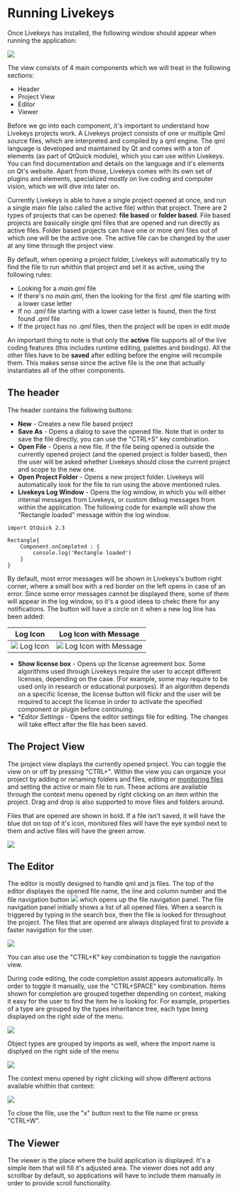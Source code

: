 # Running Livekeys

Once Livekeys has installed, the following window should appear when running the application:

![](images/startscreen.jpg)

The view consists of 4 main components which we will treat in the following sections:

* Header
* Project View
* Editor
* Viewer

Before we go into each component, it's important to understand how Livekeys projects work. A Livekeys project consists
of one or multiple Qml source files, which are interpreted and compiled by a qml engine. The qml language is developed
and maintained by Qt and comes with a ton of elements (as part of QtQuick module), which you can use within Livekeys.
You can find documentation and details on the language and it's elements on Qt's website. Apart from those, Livekeys
comes with its own set of plugins and elements, specialized mostly on live coding and computer vision, which we will
dive into later on.

Currently Livekeys is able to have a single project opened at once, and run a single main file (also called the active
file) within that project. There are 2 types of projects that can be opened: **file based** or **folder based**. File
based projects are basically single qml files that are opened and run directly as active files. Folder based projects
can have one or more qml files out of which one will be the active one. The active file can be changed by the user at
any time through the project view.

By default, when opening a project folder, Livekeys will automatically try to find the file to run whithin that project
and set it as active, using the following rules:

* Looking for a _main.qml_ file
* If there's no _main.qml_, then the looking for the first _.qml_ file starting with a lower case letter
* If no _.qml_ file starting with a lower case letter is found, then the first found _.qml_ file
* If the project has no _.qml_ files, then the project will be open in edit mode

An important thing to note is that only the **active** file supports all of the live coding features (this
includes runtime editing, palettes and bindings). All the other files have to be **saved** after editing before the
engine will recompile them. This makes sense since the active file is the one that actually instantiates all of the other
components.


## The header

The header contains the following buttons:

* **New** - Creates a new file based project
* **Save As** - Opens a dialog to save the opened file. Note that in order to save the file directly, you can use the
"CTRL+S" key combination.
* **Open File** - Opens a new file. If the file being opened is outside the currently opened project (and the opened
 project is folder based), then the user will be asked whether Livekeys should close the current project and scope
to the new one.
* **Open Project Folder** - Opens a new project folder. Livekeys will automatically look for the file to run using the
above mentioned rules.
* **Livekeys Log Window** - Opens the log window, in which you will either internal messages from Livekeys, or custom
debug messages from within the application. The following code for example will show the "Rectangle loaded" message
within the log window.

```
import QtQuick 2.3

Rectangle{
    Component.onCompleted : {
        console.log('Rectangle loaded')
    }
}
```

By default, most error messages will be shown in Livekeys's buttom right corner, where a small box with a red border on
the left opens in case of an error. Since some error messages cannot be displayed there, some of them will appear in
the log window, so it's a good ideea to chekc there for any notifications. The button will have a circle on it when a
new log line has been added:

| Log Icon | Log Icon with Message |
| ---------|-----------------------|
|![](images/logicon.jpg) Log Icon | ![](images/logiconmessage.jpg) Log Icon with Message |


* **Show license box** - Opens up the license agreement box. Some algorithms used through Livekeys require the user
to accept different licenses, depending on the case. (For example, some may require to be used only in research or
educational purposes). If an algorithm depends on a specific license, the license button will flickr and the user
will be required to accept the license in order to activate the specified component or plugin before continuing.
* **Editor Settings* - Opens the editor settings file for editing. The changes will take effect after the file has
been saved.


## The Project View

The project view displays the currently opened project. You can toggle the view on or off by pressing "CTRL+\".
Within the view you can organize your project by adding or renaming folders and files, editing or
[monitoring files](Monitored_Files) and setting the active or main file to run. These actions are available through the
context menu opened by right clicking on an item within the project. Drag and drop is also supported to move files
and folders around.

Files that are opened are shown in bold. If a file isn't saved, it will have the blue dot on top of it's icon, monitored
files will have the eye symbol next to them and active files will have the green arrow.

![](images/user_running_1.png)

## The Editor

The editor is mostly designed to handle qml and js files. The top of the editor displayes the opened file name, the line and column number and the file navigation button ![](images/user_running_2.png) which opens up the file navigation panel. The file navigation panel initially shows a list of all opened files. When a search is triggered by  typing in the search box, then the file is looked for throughout the project. The files that are opened are always displayed first to provide a faster navigation for the user.

![](images/user_running_3.png)

You can also use the "CTRL+K" key combination to toggle the navigation view.

During code editing, the code completion assist appears automatically. In order to toggle it manually, use the
"CTRL+SPACE" key combination. Items shown for completion are grouped together depending on context, making it easy for
the user to find the item he is looking for. For example, properties of a type are grouped by the types inheritance tree,
each type being displayed on the right side of the menu.

![](images/user_running_4.png)

Object types are grouped by imports as well, where the import name is displyed on the right side of the menu

![](images/user_running_5.png)

The context menu opened by right clicking will show different actions available whithin that context:

![](images/user_running_6.png)

To close the file, use the "x" button next to the file name or press "CTRL+W".

## The Viewer

The viewer is the place where the build application is displayed. It's a simple item that will fill it's adjusted area.
The viewer does not add any scrollbar by default, so applications will have to include them manually in order to provide
scroll functionality.
